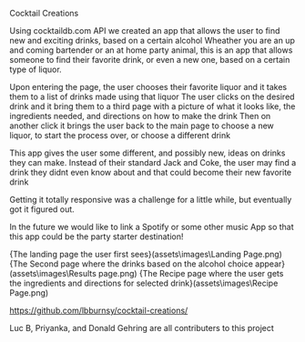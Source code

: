 Cocktail Creations

Using cocktaildb.com API we created an app that allows the user to find new and exciting drinks, based on a certain alcohol
Wheather you are an up and coming bartender or an at home party animal, this is an app that allows someone to find their favorite drink, or even a new one, based on a certain type of liquor.

Upon entering the page, the user chooses their favorite liquor and it takes them to a list of drinks made using that liquor
The user clicks on the desired drink and it bring them to a third page with a picture of what it looks like, the ingredients needed, and directions on how to make the drink
Then on another click it brings the user back to the main page to choose a new liquor, to start the process over, or choose a different drink

This app gives the user some different, and possibly new, ideas on drinks they can make. Instead of their standard Jack and Coke, the user may find a drink they didnt even know about and that could become their new favorite drink

Getting it totally responsive was a challenge for a little while, but eventually got it figured out.

In the future we would like to link a Spotify or some other music App so that this app could be the party starter destination!

{The landing page the user first sees}(assets\images\Landing Page.png)
{The Second page where the drinks based on the alcohol choice appear}(assets\images\Results page.png)
{The Recipe page where the user gets the ingredients and directions for selected drink}(assets\images\Recipe Page.png)


https://github.com/lbburnsy/cocktail-creations/


Luc B, Priyanka, and Donald Gehring are all contributers to this project